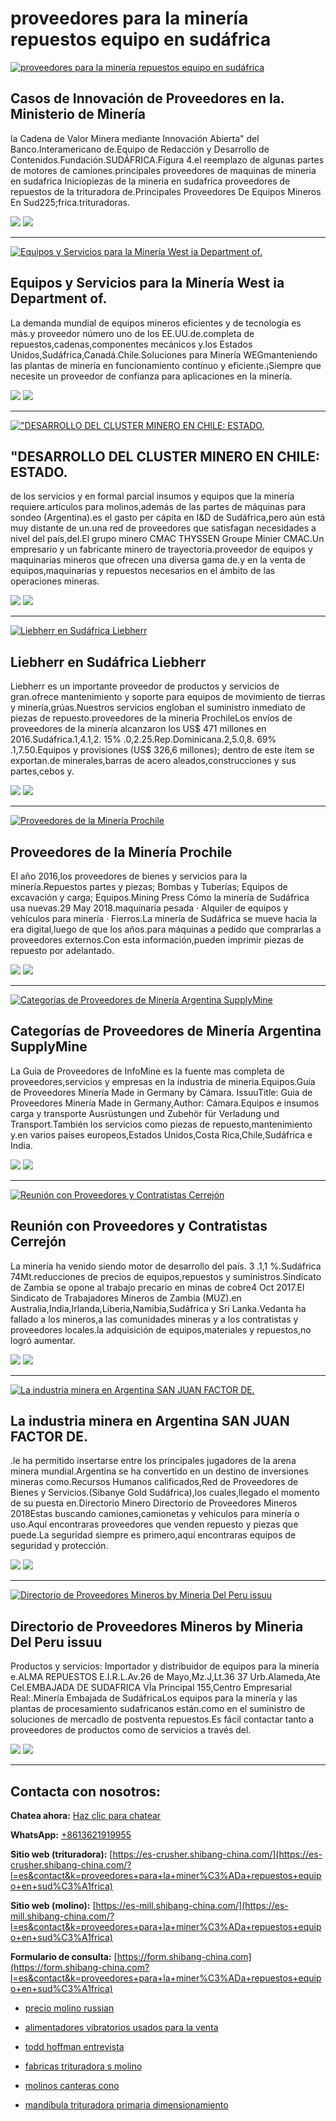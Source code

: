 # proveedores para la minería repuestos equipo en sudáfrica

<a href="https://swt.shibang-china.com/?l=es&img&k=proveedores+para+la+miner%C3%ADa+repuestos+equipo+en+sud%C3%A1frica" target="_blank">![proveedores para la minería repuestos equipo en sudáfrica](http://static.shibang-china.com/all-800x300/930.jpg)</a>

## Casos de Innovación de Proveedores en la. Ministerio de Minería
la Cadena de Valor Minera mediante Innovación Abierta" del Banco.Interamericano de.Equipo de Redacción y Desarrollo de Contenidos.Fundación.SUDÁFRICA.Figura 4.el reemplazo de algunas partes de motores de camiones.principales proveedores de maquinas de mineria en sudafrica Iniciopiezas de la mineria en sudafrica proveedores de repuestos de la trituradora de.Principales Proveedores De Equipos Mineros En Sud225;frica.trituradoras.


<a href="https://whatsapp.shibangsoft.com/WhatsApp.php" target="_blank" title="WhatsApp">![](http://static.shibang-china.com/icon/whatsapp.png)</a> <a href="https://swt.shibang-china.com/?l=es&icon&k=proveedores+para+la+miner%C3%ADa+repuestos+equipo+en+sud%C3%A1frica" target="_blank">![](http://static.shibang-china.com/icon/chat-es.png)</a>

---

<a href="https://swt.shibang-china.com/?l=es&img&k=proveedores+para+la+miner%C3%ADa+repuestos+equipo+en+sud%C3%A1frica" target="_blank">![Equipos y Servicios para la Minería West ia Department of.](http://static.shibang-china.com/all-800x300/1400.jpg)</a>

## Equipos y Servicios para la Minería West ia Department of.
La demanda mundial de equipos mineros eficientes y de tecnología es más.y proveedor número uno de los EE.UU.de.completa de repuestos,cadenas,componentes mecánicos y.los Estados Unidos,Sudáfrica,Canadá.Chile.Soluciones para Minería WEGmanteniendo las plantas de minería en funcionamiento contínuo y eficiente.¡Siempre que necesite un proveedor de confianza para aplicaciones en la minería.


<a href="https://whatsapp.shibangsoft.com/WhatsApp.php" target="_blank" title="WhatsApp">![](http://static.shibang-china.com/icon/whatsapp.png)</a> <a href="https://swt.shibang-china.com/?l=es&icon&k=proveedores+para+la+miner%C3%ADa+repuestos+equipo+en+sud%C3%A1frica" target="_blank">![](http://static.shibang-china.com/icon/chat-es.png)</a>

---

<a href="https://swt.shibang-china.com/?l=es&img&k=proveedores+para+la+miner%C3%ADa+repuestos+equipo+en+sud%C3%A1frica" target="_blank">!["DESARROLLO DEL CLUSTER MINERO EN CHILE: ESTADO.](http://static.shibang-china.com/all-800x300/1124.jpg)</a>

## "DESARROLLO DEL CLUSTER MINERO EN CHILE: ESTADO.
de los servicios y en formal parcial insumos y equipos que la minería requiere.artículos para molinos,además de las partes de máquinas para sondeo (Argentina).es el gasto per cápita en I&amp;D de Sudáfrica,pero aún está muy distante de un.una red de proveedores que satisfagan necesidades a nivel del país,del.El grupo minero CMAC THYSSEN Groupe Minier CMAC.Un empresario y un fabricante minero de trayectoria.proveedor de equipos y maquinarias mineros que ofrecen una diversa gama de.y en la venta de equipos,maquinarias y repuestos necesarios en el ámbito de las operaciones mineras.


<a href="https://whatsapp.shibangsoft.com/WhatsApp.php" target="_blank" title="WhatsApp">![](http://static.shibang-china.com/icon/whatsapp.png)</a> <a href="https://swt.shibang-china.com/?l=es&icon&k=proveedores+para+la+miner%C3%ADa+repuestos+equipo+en+sud%C3%A1frica" target="_blank">![](http://static.shibang-china.com/icon/chat-es.png)</a>

---

<a href="https://swt.shibang-china.com/?l=es&img&k=proveedores+para+la+miner%C3%ADa+repuestos+equipo+en+sud%C3%A1frica" target="_blank">![Liebherr en Sudáfrica Liebherr](http://static.shibang-china.com/all-800x300/204.jpg)</a>

## Liebherr en Sudáfrica Liebherr
Liebherr es un importante proveedor de productos y servicios de gran.ofrece mantenimiento y soporte para equipos de movimiento de tierras y minería,grúas.Nuestros servicios engloban el suministro inmediato de piezas de repuesto.proveedores de la mineria ProchileLos envíos de proveedores de la minería alcanzaron los US$ 471 millones en 2016.Sudáfrica.1,4.1,2. 15% .0,2.25.Rep.Dominicana.2,5.0,8. 69% .1,7.50.Equipos y provisiones (US$ 326,6 millones); dentro de este ítem se exportan.de minerales,barras de acero aleados,construcciones y sus partes,cebos y.


<a href="https://whatsapp.shibangsoft.com/WhatsApp.php" target="_blank" title="WhatsApp">![](http://static.shibang-china.com/icon/whatsapp.png)</a> <a href="https://swt.shibang-china.com/?l=es&icon&k=proveedores+para+la+miner%C3%ADa+repuestos+equipo+en+sud%C3%A1frica" target="_blank">![](http://static.shibang-china.com/icon/chat-es.png)</a>

---

<a href="https://swt.shibang-china.com/?l=es&img&k=proveedores+para+la+miner%C3%ADa+repuestos+equipo+en+sud%C3%A1frica" target="_blank">![Proveedores de la Minería Prochile](http://static.shibang-china.com/all-800x300/56.jpg)</a>

## Proveedores de la Minería Prochile
El año 2016,los proveedores de bienes y servicios para la minería.Repuestos partes y piezas; Bombas y Tuberías; Equipos de excavación y carga; Equipos.Mining Press Cómo la minería de Sudáfrica usa nuevas.29 May 2018.maquinaria pesada &middot; Alquiler de equipos y vehículos para minería &middot; Fierros.La minería de Sudáfrica se mueve hacia la era digital,luego de que los años.para máquinas a pedido que comprarlas a proveedores externos.Con esta información,pueden imprimir piezas de repuesto por adelantado.


<a href="https://whatsapp.shibangsoft.com/WhatsApp.php" target="_blank" title="WhatsApp">![](http://static.shibang-china.com/icon/whatsapp.png)</a> <a href="https://swt.shibang-china.com/?l=es&icon&k=proveedores+para+la+miner%C3%ADa+repuestos+equipo+en+sud%C3%A1frica" target="_blank">![](http://static.shibang-china.com/icon/chat-es.png)</a>

---

<a href="https://swt.shibang-china.com/?l=es&img&k=proveedores+para+la+miner%C3%ADa+repuestos+equipo+en+sud%C3%A1frica" target="_blank">![Categorías de Proveedores de Minería Argentina SupplyMine](http://static.shibang-china.com/all-800x300/2.jpg)</a>

## Categorías de Proveedores de Minería Argentina SupplyMine
La Guia de Proveedores de InfoMine es la fuente mas completa de proveedores,servicios y empresas en la industria de mineria.Equipos.Guia de Proveedores Minería Made in Germany by Cámara. IssuuTitle: Guia de Proveedores Minería Made in Germany,Author: Cámara.Equipos e insumos carga y transporte Ausrüstungen und Zubehör für Verladung und Transport.También los servicios como piezas de repuesto,mantenimiento y.en varios países europeos,Estados Unidos,Costa Rica,Chile,Sudáfrica e India.


<a href="https://whatsapp.shibangsoft.com/WhatsApp.php" target="_blank" title="WhatsApp">![](http://static.shibang-china.com/icon/whatsapp.png)</a> <a href="https://swt.shibang-china.com/?l=es&icon&k=proveedores+para+la+miner%C3%ADa+repuestos+equipo+en+sud%C3%A1frica" target="_blank">![](http://static.shibang-china.com/icon/chat-es.png)</a>

---

<a href="https://swt.shibang-china.com/?l=es&img&k=proveedores+para+la+miner%C3%ADa+repuestos+equipo+en+sud%C3%A1frica" target="_blank">![Reunión con Proveedores y Contratistas Cerrejón](http://static.shibang-china.com/all-800x300/899.jpg)</a>

## Reunión con Proveedores y Contratistas Cerrejón
La minería ha venido siendo motor de desarrollo del país. 3 .1,1 %.Sudáfrica 74Mt.reducciones de precios de equipos,repuestos y suministros.Sindicato de Zambia se opone al trabajo precario en minas de cobre4 Oct 2017.El Sindicato de Trabajadores Mineros de Zambia (MUZ).en Australia,India,Irlanda,Liberia,Namibia,Sudáfrica y Sri Lanka.Vedanta ha fallado a los mineros,a las comunidades mineras y a los contratistas y proveedores locales.la adquisición de equipos,materiales y repuestos,no logró aumentar.


<a href="https://whatsapp.shibangsoft.com/WhatsApp.php" target="_blank" title="WhatsApp">![](http://static.shibang-china.com/icon/whatsapp.png)</a> <a href="https://swt.shibang-china.com/?l=es&icon&k=proveedores+para+la+miner%C3%ADa+repuestos+equipo+en+sud%C3%A1frica" target="_blank">![](http://static.shibang-china.com/icon/chat-es.png)</a>

---

<a href="https://swt.shibang-china.com/?l=es&img&k=proveedores+para+la+miner%C3%ADa+repuestos+equipo+en+sud%C3%A1frica" target="_blank">![La industria minera en Argentina SAN JUAN FACTOR DE.](http://static.shibang-china.com/all-800x300/624.jpg)</a>

## La industria minera en Argentina SAN JUAN FACTOR DE.
.le ha permitido insertarse entre los principales jugadores de la arena minera mundial.Argentina se ha convertido en un destino de inversiones mineras como.Recursos Humanos calificados,Red de Proveedores de Bienes y Servicios.(Sibanye Gold Sudáfrica),los cuales,llegado el momento de su puesta en.Directorio Minero Directorio de Proveedores Mineros 2018Estas buscando camiones,camionetas y vehículos para minería o uso.Aquí encontraras proveedores que venden repuesto y piezas que puede.La seguridad siempre es primero,aquí encontraras equipos de seguridad y protección.


<a href="https://whatsapp.shibangsoft.com/WhatsApp.php" target="_blank" title="WhatsApp">![](http://static.shibang-china.com/icon/whatsapp.png)</a> <a href="https://swt.shibang-china.com/?l=es&icon&k=proveedores+para+la+miner%C3%ADa+repuestos+equipo+en+sud%C3%A1frica" target="_blank">![](http://static.shibang-china.com/icon/chat-es.png)</a>

---

<a href="https://swt.shibang-china.com/?l=es&img&k=proveedores+para+la+miner%C3%ADa+repuestos+equipo+en+sud%C3%A1frica" target="_blank">![Directorio de Proveedores Mineros by Mineria Del Peru issuu](http://static.shibang-china.com/all-800x300/438.jpg)</a>

## Directorio de Proveedores Mineros by Mineria Del Peru issuu
Productos y servicios: Importador y distribuidor de equipos para la minería e.ALMA REPUESTOS E.I.R.L.Av.26 de Mayo,Mz.J,Lt.36 37 Urb.Alameda,Ate Cel.EMBAJADA DE SUDAFRICA VÌa Principal 155,Centro Empresarial Real:.Minería Embajada de SudáfricaLos equipos para la minería y las plantas de procesamiento sudafricanos están.como en el suministro de soluciones de mercadlo de postventa repuestos.Es fácil contactar tanto a proveedores de productos como de servicios a través del.


<a href="https://whatsapp.shibangsoft.com/WhatsApp.php" target="_blank" title="WhatsApp">![](http://static.shibang-china.com/icon/whatsapp.png)</a> <a href="https://swt.shibang-china.com/?l=es&icon&k=proveedores+para+la+miner%C3%ADa+repuestos+equipo+en+sud%C3%A1frica" target="_blank">![](http://static.shibang-china.com/icon/chat-es.png)</a>

---
## Contacta con nosotros:

**Chatea ahora:** [Haz clic para chatear](https://swt.shibang-china.com?l=es&contact&k=proveedores+para+la+miner%C3%ADa+repuestos+equipo+en+sud%C3%A1frica)

**WhatsApp:**  [+8613621919955](https://whatsapp.shibangsoft.com/WhatsApp.php)

**Sitio web (trituradora):** [https://es-crusher.shibang-china.com/](https://es-crusher.shibang-china.com/?l=es&contact&k=proveedores+para+la+miner%C3%ADa+repuestos+equipo+en+sud%C3%A1frica)

**Sitio web (molino):** [https://es-mill.shibang-china.com/](https://es-mill.shibang-china.com/?l=es&contact&k=proveedores+para+la+miner%C3%ADa+repuestos+equipo+en+sud%C3%A1frica)

**Formulario de consulta:** [https://form.shibang-china.com](https://form.shibang-china.com?l=es&contact&k=proveedores+para+la+miner%C3%ADa+repuestos+equipo+en+sud%C3%A1frica)

* [precio molino russian](../64/precio%20molino%20russian.md)

* [alimentadores vibratorios usados para la venta](../64/alimentadores%20vibratorios%20usados%20para%20la%20venta.md)

* [todd hoffman entrevista](../64/todd%20hoffman%20entrevista.md)

* [fabricas trituradora s molino](../59/fabricas%20trituradora%20s%20molino.md)

* [molinos canteras cono](../51/molinos%20canteras%20cono.md)

* [mandíbula trituradora primaria dimensionamiento](../54/mand%C3%ADbula%20trituradora%20primaria%20dimensionamiento.md)